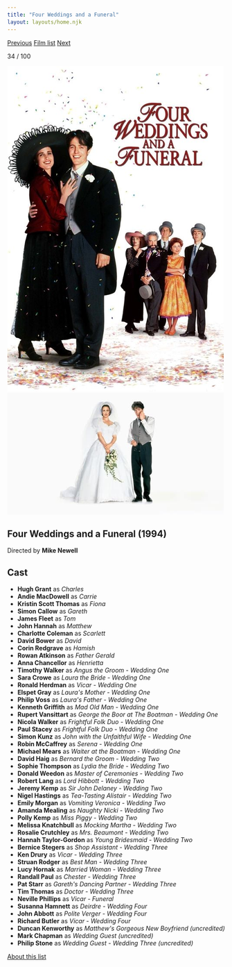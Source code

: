 ```yaml
---
title: "Four Weddings and a Funeral"
layout: layouts/home.njk
---
```


<nav class="films">
  <a class="prev" href="../whats-eating-gilbert-grape">Previous</a>
  <a href="../">Film list</a>
  <a class="next" href="../lon-the-professional">Next</a>
</nav>

<p>34 / 100</p>

<article class="film">
  <div class="backdrop-and-poster">
    <img class="poster" src="../films/posters/four-weddings-and-a-funeral.jpg" alt="">
    <img class="backdrop" src="../films/backdrops/four-weddings-and-a-funeral.jpg" alt="">
  </div>

  <h1>Four Weddings and a Funeral (1994)</h1>

  <p class="director">
    Directed by <strong>Mike Newell</strong>
  </p>


  <h2>
    Cast
  </h2>
  <ul>
    <li><strong>Hugh Grant</strong> as <em>Charles</em></li>
<li><strong>Andie MacDowell</strong> as <em>Carrie</em></li>
<li><strong>Kristin Scott Thomas</strong> as <em>Fiona</em></li>
<li><strong>Simon Callow</strong> as <em>Gareth</em></li>
<li><strong>James Fleet</strong> as <em>Tom</em></li>
<li><strong>John Hannah</strong> as <em>Matthew</em></li>
<li><strong>Charlotte Coleman</strong> as <em>Scarlett</em></li>
<li><strong>David Bower</strong> as <em>David</em></li>
<li><strong>Corin Redgrave</strong> as <em>Hamish</em></li>
<li><strong>Rowan Atkinson</strong> as <em>Father Gerald</em></li>
<li><strong>Anna Chancellor</strong> as <em>Henrietta</em></li>
<li><strong>Timothy Walker</strong> as <em>Angus the Groom - Wedding One</em></li>
<li><strong>Sara Crowe</strong> as <em>Laura the Bride - Wedding One</em></li>
<li><strong>Ronald Herdman</strong> as <em>Vicar - Wedding One</em></li>
<li><strong>Elspet Gray</strong> as <em>Laura's Mother - Wedding One</em></li>
<li><strong>Philip Voss</strong> as <em>Laura's Father - Wedding One</em></li>
<li><strong>Kenneth Griffith</strong> as <em>Mad Old Man - Wedding One</em></li>
<li><strong>Rupert Vansittart</strong> as <em>George the Boor at The Boatman - Wedding One</em></li>
<li><strong>Nicola Walker</strong> as <em>Frightful Folk Duo - Wedding One</em></li>
<li><strong>Paul Stacey</strong> as <em>Frightful Folk Duo - Wedding One</em></li>
<li><strong>Simon Kunz</strong> as <em>John  with the Unfaithful Wife - Wedding One</em></li>
<li><strong>Robin McCaffrey</strong> as <em>Serena - Wedding One</em></li>
<li><strong>Michael Mears</strong> as <em>Waiter at the Boatman - Wedding One</em></li>
<li><strong>David Haig</strong> as <em>Bernard the Groom - Wedding Two</em></li>
<li><strong>Sophie Thompson</strong> as <em>Lydia the Bride - Wedding Two</em></li>
<li><strong>Donald Weedon</strong> as <em>Master of Ceremonies - Wedding Two</em></li>
<li><strong>Robert Lang</strong> as <em>Lord Hibbott - Wedding Two</em></li>
<li><strong>Jeremy Kemp</strong> as <em>Sir John Delaney - Wedding Two</em></li>
<li><strong>Nigel Hastings</strong> as <em>Tea-Tasting Alistair - Wedding Two</em></li>
<li><strong>Emily Morgan</strong> as <em>Vomiting Veronica - Wedding Two</em></li>
<li><strong>Amanda Mealing</strong> as <em>Naughty Nicki - Wedding Two</em></li>
<li><strong>Polly Kemp</strong> as <em>Miss Piggy - Wedding Two</em></li>
<li><strong>Melissa Knatchbull</strong> as <em>Mocking Martha - Wedding Two</em></li>
<li><strong>Rosalie Crutchley</strong> as <em>Mrs. Beaumont - Wedding Two</em></li>
<li><strong>Hannah Taylor-Gordon</strong> as <em>Young Bridesmaid - Wedding Two</em></li>
<li><strong>Bernice Stegers</strong> as <em>Shop Assistant - Wedding Three</em></li>
<li><strong>Ken Drury</strong> as <em>Vicar - Wedding Three</em></li>
<li><strong>Struan Rodger</strong> as <em>Best Man - Wedding Three</em></li>
<li><strong>Lucy Hornak</strong> as <em>Married Woman - Wedding Three</em></li>
<li><strong>Randall Paul</strong> as <em>Chester  - Wedding Three</em></li>
<li><strong>Pat Starr</strong> as <em>Gareth's Dancing Partner  - Wedding Three</em></li>
<li><strong>Tim Thomas</strong> as <em>Doctor  - Wedding Three</em></li>
<li><strong>Neville Phillips</strong> as <em>Vicar - Funeral</em></li>
<li><strong>Susanna Hamnett</strong> as <em>Deirdre - Wedding Four</em></li>
<li><strong>John Abbott</strong> as <em>Polite Verger - Wedding Four</em></li>
<li><strong>Richard Butler</strong> as <em>Vicar - Wedding Four</em></li>
<li><strong>Duncan Kenworthy</strong> as <em>Matthew's Gorgeous New Boyfriend (uncredited)</em></li>
<li><strong>Mark Chapman</strong> as <em>Wedding Guest (uncredited)</em></li>
<li><strong>Philip Stone</strong> as <em>Wedding Guest - Wedding Three (uncredited)</em></li>
  </ul>
</article>
<footer>
  <a href="../about">About this list</a>
</footer>
